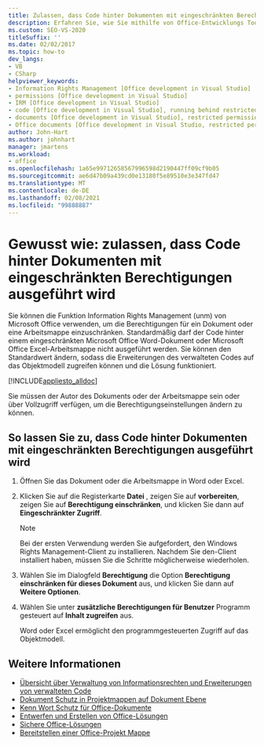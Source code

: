 ```yaml
---
title: Zulassen, dass Code hinter Dokumenten mit eingeschränkten Berechtigungen ausgeführt wird
description: Erfahren Sie, wie Sie mithilfe von Office-Entwicklungs Tools in Visual Studio Code für die Durchführung von Dokumenten mit eingeschränkten Berechtigungen zulassen können.
ms.custom: SEO-VS-2020
titleSuffix: ''
ms.date: 02/02/2017
ms.topic: how-to
dev_langs:
- VB
- CSharp
helpviewer_keywords:
- Information Rights Management [Office development in Visual Studio]
- permissions [Office development in Visual Studio]
- IRM [Office development in Visual Studio]
- code [Office development in Visual Studio], running behind restricted documents
- documents [Office development in Visual Studio], restricted permissions
- Office documents [Office development in Visual Studio, restricted permissions
author: John-Hart
ms.author: johnhart
manager: jmartens
ms.workload:
- office
ms.openlocfilehash: 1a65e99712658567996598d2190447ff09cf9b05
ms.sourcegitcommit: ae6d47b09a439cd0e13180f5e89510e3e347fd47
ms.translationtype: MT
ms.contentlocale: de-DE
ms.lasthandoff: 02/08/2021
ms.locfileid: "99888887"
---
```

# <a name="how-to-permit-code-to-run-behind-documents-with-restricted-permissions"></a>Gewusst wie: zulassen, dass Code hinter Dokumenten mit eingeschränkten Berechtigungen ausgeführt wird
  Sie können die Funktion Information Rights Management (unm) von Microsoft Office verwenden, um die Berechtigungen für ein Dokument oder eine Arbeitsmappe einzuschränken. Standardmäßig darf der Code hinter einem eingeschränkten Microsoft Office Word-Dokument oder Microsoft Office Excel-Arbeitsmappe nicht ausgeführt werden. Sie können den Standardwert ändern, sodass die Erweiterungen des verwalteten Codes auf das Objektmodell zugreifen können und die Lösung funktioniert.

 [!INCLUDE[appliesto_alldoc](../vsto/includes/appliesto-alldoc-md.md)]

 Sie müssen der Autor des Dokuments oder der Arbeitsmappe sein oder über Vollzugriff verfügen, um die Berechtigungseinstellungen ändern zu können.

## <a name="to-permit-code-to-run-behind-documents-with-restricted-permissions"></a>So lassen Sie zu, dass Code hinter Dokumenten mit eingeschränkten Berechtigungen ausgeführt wird

1. Öffnen Sie das Dokument oder die Arbeitsmappe in Word oder Excel.

2. Klicken Sie auf die Registerkarte **Datei** , zeigen Sie auf **vorbereiten**, zeigen Sie auf **Berechtigung einschränken**, und klicken Sie dann auf **Eingeschränkter Zugriff**.

   > [!NOTE]
   > Bei der ersten Verwendung werden Sie aufgefordert, den Windows Rights Management-Client zu installieren. Nachdem Sie den-Client installiert haben, müssen Sie die Schritte möglicherweise wiederholen.

3. Wählen Sie im Dialogfeld **Berechtigung** die Option **Berechtigung einschränken für dieses Dokument** aus, und klicken Sie dann auf **Weitere Optionen**.

4. Wählen Sie unter **zusätzliche Berechtigungen für Benutzer** Programm gesteuert auf **Inhalt zugreifen** aus.

   Word oder Excel ermöglicht den programmgesteuerten Zugriff auf das Objektmodell.

## <a name="see-also"></a>Weitere Informationen
- [Übersicht über Verwaltung von Informationsrechten und Erweiterungen von verwalteten Code](../vsto/information-rights-management-and-managed-code-extensions-overview.md)
- [Dokument Schutz in Projektmappen auf Dokument Ebene](../vsto/document-protection-in-document-level-solutions.md)
- [Kenn Wort Schutz für Office-Dokumente](../vsto/password-protection-on-office-documents.md)
- [Entwerfen und Erstellen von Office-Lösungen](../vsto/designing-and-creating-office-solutions.md)
- [Sichere Office-Lösungen](../vsto/securing-office-solutions.md)
- [Bereitstellen einer Office-Projekt Mappe](../vsto/deploying-an-office-solution.md)
